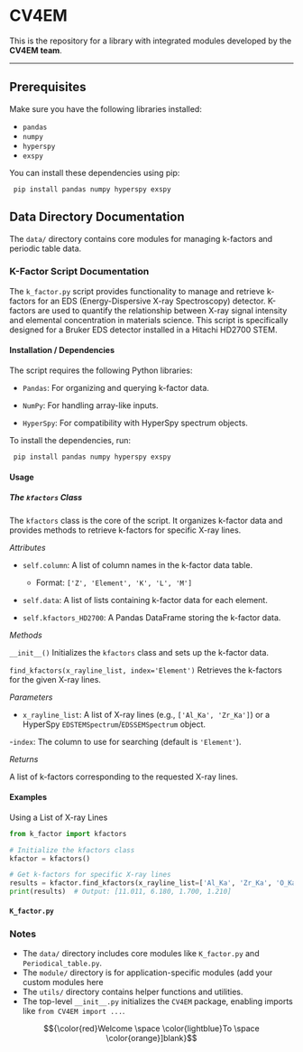 # CV4EM

This is the repository for a library with integrated modules developed by the **CV4EM team**.

---

## Prerequisites

Make sure you have the following libraries installed:

- `pandas`
- `numpy`
- `hyperspy`
- `exspy`

You can install these dependencies using pip:

```
 pip install pandas numpy hyperspy exspy

```

##  Data Directory Documentation

The `data/` directory contains core modules for managing k-factors and periodic table data.

### K-Factor Script Documentation 
The `k_factor.py` script provides functionality to manage and retrieve k-factors for an EDS (Energy-Dispersive X-ray Spectroscopy) detector. K-factors are used to quantify the relationship between X-ray signal intensity and elemental concentration in materials science. This script is specifically designed for a Bruker EDS detector installed in a Hitachi HD2700 STEM.

#### Installation / Dependencies 

The script requires the following Python libraries:

- `Pandas`: For organizing and querying k-factor data.

- `NumPy`: For handling array-like inputs.

- `HyperSpy`: For compatibility with HyperSpy spectrum objects.

To install the dependencies, run:

```
 pip install pandas numpy hyperspy exspy

```

#### Usage
##### The `kfactors` Class
The `kfactors` class is the core of the script. It organizes k-factor data and provides methods to retrieve k-factors for specific X-ray lines.

_Attributes_
- `self.column`: A list of column names in the k-factor data table.

    - Format: `['Z', 'Element', 'K', 'L', 'M']`

- `self.data`: A list of lists containing k-factor data for each element.

- `self.kfactors_HD2700`: A Pandas DataFrame storing the k-factor data.

_Methods_

`__init__()`
Initializes the `kfactors` class and sets up the k-factor data.

`find_kfactors(x_rayline_list, index='Element')`
Retrieves the k-factors for the given X-ray lines.

_Parameters_

- `x_rayline_list`: A list of X-ray lines (e.g., `['Al_Ka', 'Zr_Ka']`) or a HyperSpy `EDSTEMSpectrum`/`EDSSEMSpectrum` object.

-`index`: The column to use for searching (default is `'Element'`).

_Returns_

A list of k-factors corresponding to the requested X-ray lines.

#### Examples 

Using a List of X-ray Lines
```python 
from k_factor import kfactors

# Initialize the kfactors class
kfactor = kfactors()

# Get k-factors for specific X-ray lines
results = kfactor.find_kfactors(x_rayline_list=['Al_Ka', 'Zr_Ka', 'O_Ka', 'Ti_Ka'])
print(results)  # Output: [11.011, 6.180, 1.700, 1.210]

```

#### **`K_factor.py`**



### Notes

- The `data/` directory includes core modules like `K_factor.py` and `Periodical_table.py`.
- The `module/` directory is for application-specific modules (add your custom modules here
- The `utils/` directory contains helper functions and utilities.
- The top-level `__init__.py` initializes the `CV4EM` package, enabling imports like `from CV4EM import ...`.




$${\color{red}Welcome \space \color{lightblue}To \space \color{orange}]blank}$$
